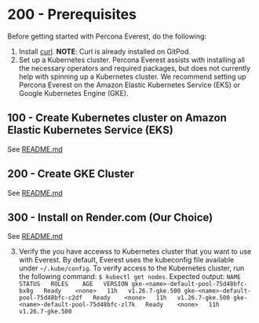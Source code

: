 # 200 - Prerequisites

Before getting started with Percona Everest, do the following:

1. Install [curl](https://everything.curl.dev/get). **NOTE**: Curl is already installed on GitPod.
2. Set up a Kubernetes cluster. Percona Everest assists with installing all the necessary operators and required packages, but does not currently help with spinning up a Kubernetes cluster. We recommend setting up Percona Everest on the Amazon Elastic Kubernetes Service (EKS) or Google Kubernetes Engine (GKE).

## 100 - Create Kubernetes cluster on Amazon Elastic Kubernetes Service (EKS)

See [README.md](./100/README.md)

## 200 - Create GKE Cluster

See [README.md](./200/README.md)

## 300 - Install on Render.com (Our Choice)

See [README.md](./300/README.md)

3. Verify the you have accewss to Kubernetes cluster that you want to use with Everest. By default, Everest uses the kubeconfig file available under ```~/.kube/config```. To verify access to the Kubernetes cluster, run the following command: ```$ kubectl get nodes```. Expected output: ```NAME                                    STATUS   ROLES    AGE   VERSION
gke-<name>-default-pool-75d48bfc-bx8g   Ready    <none>   11h   v1.26.7-gke.500
gke-<name>-default-pool-75d48bfc-c2df   Ready    <none>   11h   v1.26.7-gke.500
gke-<name>-default-pool-75d48bfc-zl7k   Ready    <none>   11h   v1.26.7-gke.500```

